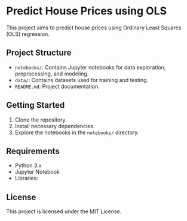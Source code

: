 # Predict House Prices using OLS

This project aims to predict house prices using Ordinary Least Squares (OLS) regression.

## Project Structure

- `notebooks/`: Contains Jupyter notebooks for data exploration, preprocessing, and modeling.
- `data/`: Contains datasets used for training and testing.
- `README.md`: Project documentation.

## Getting Started

1. Clone the repository.
2. Install necessary dependencies.
3. Explore the notebooks in the `notebooks/` directory.

## Requirements

- Python 3.x
- Jupyter Notebook
- Libraries: 

## License

This project is licensed under the MIT License.
